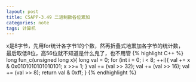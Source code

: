 ```yaml
---
layout: post
title: CSAPP-3.49 二进制数各位累加
categories: note
tags: 计算机
---
```


x是8字节，先用for统计各字节1的个数，然再折叠式地累加各字节的统计数，  
最后取低8位，高56位就不知道是什么鬼了，也不用管
{% highlight C++ %}
long fun_c(unsigned long x){
	long val = 0;
	for (int i = 0; i < 8; ++i){
		val += x & 0x0101010101010101;
		x >>= 1;
	}
	val += (val >> 32);
	val += (val >> 16);
	val += (val >> 8);
	return val & 0xff;
}
{% endhighlight %}
